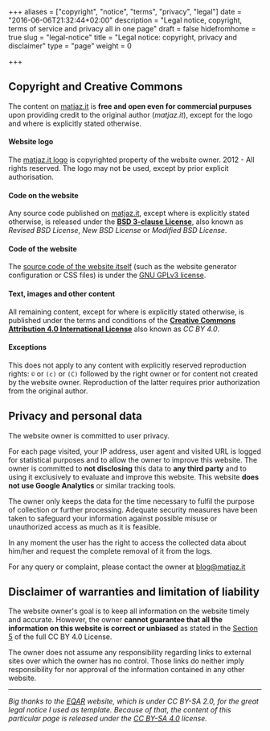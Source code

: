 +++
aliases = ["copyright", "notice", "terms", "privacy", "legal"]
date = "2016-06-06T21:32:44+02:00"
description = "Legal notice, copyright, terms of service and privacy all in one page"
draft = false
hidefromhome = true
slug = "legal-notice"
title = "Legal notice: copyright, privacy and disclaimer"
type = "page"
weight = 0

+++

## Copyright and Creative Commons

The content on [matjaz.it](/) is **free and open even for commercial purpuses**
upon providing credit to the original author (_matjaz.it_), except for the logo
and where is explicitly stated otherwise.


#### Website logo

The [matjaz.it logo](/images/matjaz_it_logo.png) is copyrighted property of the
website owner. 2012 - All rights reserved. The logo may not be used, except by prior
explicit authorisation.


#### Code **on** the website

Any source code published on [matjaz.it](/), except where is
explicitly stated otherwise, is released under the
**[BSD 3-clause License](https://en.wikipedia.org/wiki/BSD_licenses#3-clause_license_.28.22Revised_BSD_License.22.2C_.22New_BSD_License.22.2C_or_.22Modified_BSD_License.22.29)**,
also known as _Revised BSD License_, _New BSD License_ or _Modified BSD
License_.


#### Code **of** the website

The [source code of the website itself](https://github.com/TheMatjaz/matjaz.it) (such as the website generator configuration or CSS files) is under the [GNU GPLv3 license](https://www.gnu.org/licenses/gpl-3.0.html).


#### Text, images and other content

All remaining content, except for where is explicitly stated otherwise, is
published under the terms and conditions of the
**[Creative Commons Attribution 4.0 International License](https://creativecommons.org/licenses/by/4.0/)**
also known as _CC BY 4.0_.


#### Exceptions

This does not apply to any content with explicitly reserved reproduction rights:
`©` or `(c)` or `(C)` followed by the right owner or for content not created by
the website owner. Reproduction of the latter requires prior authorization from
the original author.


## Privacy and personal data

The website owner is committed to user privacy.

For each page visited, your IP address, user agent and visited URL is logged for
statistical purposes and to allow the owner to improve this website. The owner
is committed to **not disclosing** this data to **any third party** and to using
it exclusively to evaluate and improve this website. This website **does not use
Google Analytics** or similar tracking tools.

The owner only keeps the data for the time necessary to fulfil the purpose of
collection or further processing. Adequate security measures have been taken to
safeguard your information against possible misuse or unauthorized access as
much as it is feasible.

In any moment the user has the right to access the collected data about him/her
and request the complete removal of it from the logs.

For any query or complaint, please contact the owner at <blog@matjaz.it>


## Disclaimer of warranties and limitation of liability

The website owner's goal is to keep all information on the website timely and
accurate. However, the owner **cannot guarantee that all the information on this
website is correct or unbiased** as stated in the
[Section 5](https://creativecommons.org/licenses/by/4.0/legalcode) of the
full CC BY 4.0 License.

The owner does not assume any responsibility regarding links to external sites
over which the owner has no control. Those links do neither imply responsibility
for nor approval of the information contained in any other website.


*******

_Big thanks to the [EQAR](https://www.eqar.eu/about/topnav/legal-notice.html)
website, which is under CC BY-SA 2.0, for the great legal notice I used as
template. Because of that, the content of this particular page is released under
the [CC BY-SA 4.0](https://creativecommons.org/licenses/by-sa/4.0/) license._
